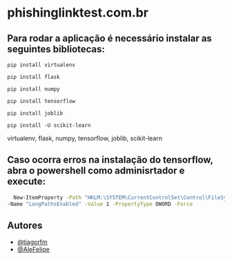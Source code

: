 # phishinglinktest.com.br

## Para rodar a aplicação é necessário instalar as seguintes bibliotecas:

`pip install virtualenv`

`pip install flask`

`pip install numpy`

`pip install tensorflow`

`pip install joblib`

`pip install -U scikit-learn`

virtualenv, flask, numpy, tensorflow, joblib, scikit-learn

## Caso ocorra erros na instalação do tensorflow, abra o powershell como adminisrtador e execute:

```bash
  New-ItemProperty -Path "HKLM:\SYSTEM\CurrentControlSet\Control\FileSystem" `
-Name "LongPathsEnabled" -Value 1 -PropertyType DWORD -Force
```




## Autores

- [@tiagorfm](https://github.com/tiagorfmohr)
- [@AleFelipe](https://github.com/AleFeliphe)
